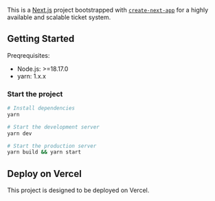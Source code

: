 This is a [Next.js](https://nextjs.org/) project bootstrapped with [`create-next-app`](https://github.com/vercel/next.js/tree/canary/packages/create-next-app) for a highly available and scalable ticket system.

## Getting Started
Preqrequisites:
- Node.js: >=18.17.0
- yarn: 1.x.x


### Start the project

```bash
# Install dependencies
yarn

# Start the development server
yarn dev

# Start the production server
yarn build && yarn start
```

## Deploy on Vercel
This project is designed to be deployed on Vercel.